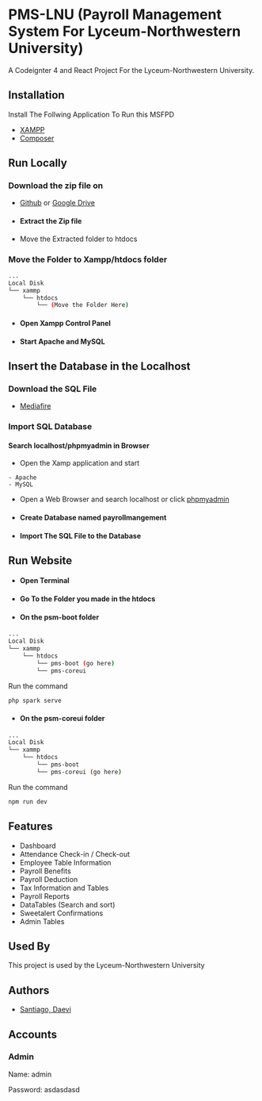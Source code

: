 
# PMS-LNU (Payroll Management System For Lyceum-Northwestern University)

A Codeignter 4 and React Project For the Lyceum-Northwestern University.


## Installation

Install The Follwing Application To Run this MSFPD


- [XAMPP](https://www.apachefriends.org/download.html)
- [Composer](https://getcomposer.org/download/)

    
## Run Locally

### Download the zip file on
- [Github](https://github.com/Daevii/PMS-LNU) or [Google Drive](https://drive.google.com/file/d/1BoKLMG9zCcuVHlKvJxboacFhNEkua-8a/view?usp=sharing)

- #### Extract the Zip file
- Move the Extracted folder to htdocs

### Move the Folder to Xampp/htdocs folder
```bash
...
Local Disk
└── xammp
    └── htdocs
        └── (Move the Folder Here)
```

- #### Open Xampp Control Panel
- #### Start Apache and MySQL

## Insert the Database in the Localhost
### Download the SQL File 
- [Mediafire](https://www.mediafire.com/file/u1i798xic799x77/payrollmanagement.sql/file) 

### Import SQL Database 

#### Search localhost/phpmyadmin in Browser
- Open the Xamp application and start
```
- Apache
- MySQL
```

- Open a Web Browser and search localhost or click [phpmyadmin](http://localhost/dashboard/)

- #### Create Database named payrollmangement

- #### Import The SQL File to the Database

## Run Website

- #### Open Terminal
- #### Go To the Folder you made in the htdocs
- #### On the psm-boot folder

```bash
...
Local Disk
└── xammp
    └── htdocs
        └── pms-boot (go here)
        └── pms-coreui
```

 Run the command

```bash
php spark serve
```
- #### On the psm-coreui folder


```bash
...
Local Disk
└── xammp
    └── htdocs
        └── pms-boot
        └── pms-coreui (go here)
```


 Run the command

```bash
npm run dev
```


## Features

- Dashboard
- Attendance Check-in / Check-out
- Employee Table Information
- Payroll Benefits
- Payroll Deduction
- Tax Information and Tables
- Payroll Reports
- DataTables (Search and sort)
- Sweetalert Confirmations
- Admin Tables



## Used By

This project is used by the Lyceum-Northwestern University


## Authors

- [Santiago, Daevi](https://www.facebook.com/DCandE19)
## Accounts

### Admin
Name: admin

Password: asdasdasd